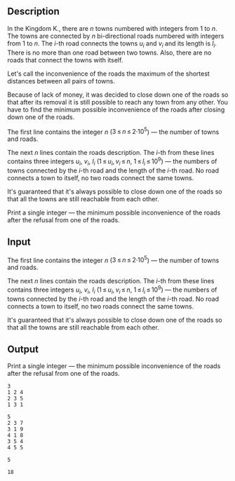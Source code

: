 ## Description

<div><p>In the Kingdom K., there are <span class="tex-span"><i>n</i></span> towns numbered with integers from <span class="tex-span">1</span> to <span class="tex-span"><i>n</i></span>. The towns are connected by <span class="tex-span"><i>n</i></span> bi-directional roads numbered with integers from <span class="tex-span">1</span> to <span class="tex-span"><i>n</i></span>. The <span class="tex-span"><i>i</i></span>-th road connects the towns <span class="tex-span"><i>u</i><sub class="lower-index"><i>i</i></sub></span> and <span class="tex-span"><i>v</i><sub class="lower-index"><i>i</i></sub></span> and its length is <span class="tex-span"><i>l</i><sub class="lower-index"><i>i</i></sub></span>. There is no more than one road between two towns. Also, there are no roads that connect the towns with itself.</p><p>Let's call the inconvenience of the roads the maximum of the shortest distances between all pairs of towns.</p><p>Because of lack of money, it was decided to close down one of the roads so that after its removal it is still possible to reach any town from any other. You have to find the minimum possible inconvenience of the roads after closing down one of the roads.</p></div><div class="input-specification"><p>The first line contains the integer <span class="tex-span"><i>n</i></span> (<span class="tex-span">3 ≤ <i>n</i> ≤ 2·10<sup class="upper-index">5</sup></span>)&nbsp;— the number of towns and roads.</p><p>The next <span class="tex-span"><i>n</i></span> lines contain the roads description. The <span class="tex-span"><i>i</i></span>-th from these lines contains three integers <span class="tex-span"><i>u</i><sub class="lower-index"><i>i</i></sub></span>, <span class="tex-span"><i>v</i><sub class="lower-index"><i>i</i></sub></span>, <span class="tex-span"><i>l</i><sub class="lower-index"><i>i</i></sub></span> (<span class="tex-span">1 ≤ <i>u</i><sub class="lower-index"><i>i</i></sub>, <i>v</i><sub class="lower-index"><i>i</i></sub> ≤ <i>n</i></span>, <span class="tex-span">1 ≤ <i>l</i><sub class="lower-index"><i>i</i></sub> ≤ 10<sup class="upper-index">9</sup></span>)&nbsp;— the numbers of towns connected by the <span class="tex-span"><i>i</i></span>-th road and the length of the <span class="tex-span"><i>i</i></span>-th road. No road connects a town to itself, no two roads connect the same towns.</p><p><span class="tex-font-style-it">It's guaranteed that it's always possible to close down one of the roads so that all the towns are still reachable from each other.</span></p></div><div class="output-specification"><p>Print a single integer&nbsp;— the minimum possible inconvenience of the roads after the refusal from one of the roads.</p></div>

## Input

<p>The first line contains the integer <span class="tex-span"><i>n</i></span> (<span class="tex-span">3 ≤ <i>n</i> ≤ 2·10<sup class="upper-index">5</sup></span>)&nbsp;— the number of towns and roads.</p><p>The next <span class="tex-span"><i>n</i></span> lines contain the roads description. The <span class="tex-span"><i>i</i></span>-th from these lines contains three integers <span class="tex-span"><i>u</i><sub class="lower-index"><i>i</i></sub></span>, <span class="tex-span"><i>v</i><sub class="lower-index"><i>i</i></sub></span>, <span class="tex-span"><i>l</i><sub class="lower-index"><i>i</i></sub></span> (<span class="tex-span">1 ≤ <i>u</i><sub class="lower-index"><i>i</i></sub>, <i>v</i><sub class="lower-index"><i>i</i></sub> ≤ <i>n</i></span>, <span class="tex-span">1 ≤ <i>l</i><sub class="lower-index"><i>i</i></sub> ≤ 10<sup class="upper-index">9</sup></span>)&nbsp;— the numbers of towns connected by the <span class="tex-span"><i>i</i></span>-th road and the length of the <span class="tex-span"><i>i</i></span>-th road. No road connects a town to itself, no two roads connect the same towns.</p><p><span class="tex-font-style-it">It's guaranteed that it's always possible to close down one of the roads so that all the towns are still reachable from each other.</span></p>

## Output

<p>Print a single integer&nbsp;— the minimum possible inconvenience of the roads after the refusal from one of the roads.</p>





```input1
3
1 2 4
2 3 5
1 3 1

```




```input2
5
2 3 7
3 1 9
4 1 8
3 5 4
4 5 5

```




```output1
5

```




```output2
18

```


